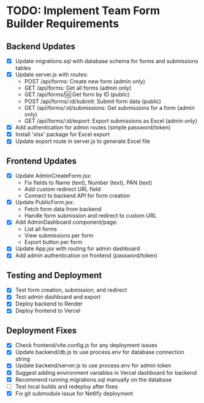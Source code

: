 # TODO: Implement Team Form Builder Requirements

## Backend Updates
- [x] Update migrations.sql with database schema for forms and submissions tables
- [x] Update server.js with routes:
  - POST /api/forms: Create new form (admin only)
  - GET /api/forms: Get all forms (admin only)
  - GET /api/forms/:id: Get form by ID (public)
  - POST /api/forms/:id/submit: Submit form data (public)
  - GET /api/forms/:id/submissions: Get submissions for a form (admin only)
  - GET /api/forms/:id/export: Export submissions as Excel (admin only)
- [x] Add authentication for admin routes (simple password/token)
- [x] Install 'xlsx' package for Excel export
- [x] Update export route in server.js to generate Excel file

## Frontend Updates
- [x] Update AdminCreateForm.jsx:
  - Fix fields to Name (text), Number (text), PAN (text)
  - Add custom redirect URL field
  - Connect to backend API for form creation
- [x] Update PublicForm.jsx:
  - Fetch form data from backend
  - Handle form submission and redirect to custom URL
- [x] Add AdminDashboard component/page:
  - List all forms
  - View submissions per form
  - Export button per form
- [x] Update App.jsx with routing for admin dashboard
- [x] Add admin authentication on frontend (password/token)

## Testing and Deployment
- [x] Test form creation, submission, and redirect
- [x] Test admin dashboard and export
- [x] Deploy backend to Render
- [x] Deploy frontend to Vercel

## Deployment Fixes
- [x] Check frontend/vite.config.js for any deployment issues
- [x] Update backend/db.js to use process.env for database connection string
- [x] Update backend/server.js to use process.env for admin token
- [x] Suggest adding environment variables in Vercel dashboard for backend
- [x] Recommend running migrations.sql manually on the database
- [ ] Test local builds and redeploy after fixes
- [x] Fix git submodule issue for Netlify deployment
